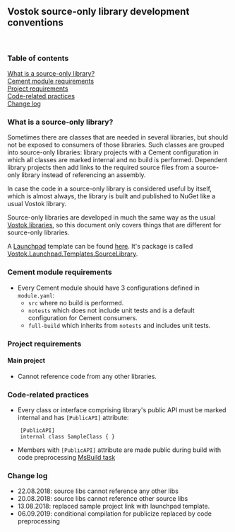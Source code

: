 ## Vostok source-only library development conventions
<br/>

### Table of contents
[What is a source-only library?](#what-is-a-source-only-library)<br/>
[Cement module requirements](#cement-module-requirements)<br/>
[Project requirements](#project-requirements)<br/>
[Code-related practices](#code-related-practices)<br/>
[Change log](#change-log)<br/>

### What is a source-only library?

Sometimes there are classes that are needed in several libraries, but should not be exposed to consumers of those libraries. Such classes are grouped into source-only libraries: library projects with a Cement configuration in which all classes are marked internal and no build is performed. Dependent library projects then add links to the required source files from a source-only library instead of referencing an assembly.

In case the code in a source-only library is considered useful by itself, which is almost always, the library is built and published to NuGet like a usual Vostok library.

Source-only libraries are developed in much the same way as the usual [Vostok libraries](conventions.md), so this document only covers things that are different for source-only libraries.

A [Launchpad](../launchpad/readme.md) template can be found [here](../launchpad-templates/library-source). It's package is called [Vostok.Launchpad.Templates.SourceLibrary](https://www.nuget.org/packages/Vostok.Launchpad.Templates.SourceLibrary).

### Cement module requirements
* Every Cement module should have 3 configurations defined in `module.yaml`:
	* `src` where no build is performed.
	* `notests` which does not include unit tests and is a default configuration for Cement consumers.
	* `full-build` which inherits from `notests` and includes unit tests.

### Project requirements

#### Main project

* Cannot reference code from any other libraries.

### Code-related practices
* Every class or interface comprising library's public API must be marked internal and has `[PublicAPI]` attribute:
```
    [PublicAPI]
    internal class SampleClass { }
```
* Members with `[PublicAPI]` attribute are made public during build with code preprocessing [MsBuild task](../publicize.roslyn/)

### Change log

* 22.08.2018: source libs cannot reference any other libs
* 20.08.2018: source libs cannot reference other source libs
* 13.08.2018: replaced sample project link with launchpad template.
* 06.09.2019: conditional compilation for publicize replaced by code preprocessing
